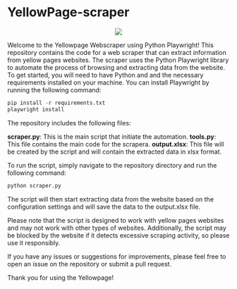 # YellowPage-scraper

<p align='center'>
  <a href = 'https://www.yellowpages.com' target='_blank'><img src='https://en.wikirug.org/images/b/bc/Logo_Yellow_Pages.png'></a>
  </p>

Welcome to the Yellowpage Webscraper using Python Playwright!
This repository contains the code for a web scraper that can extract information from yellow pages websites. The scraper uses the Python Playwright library to automate the process of browsing and extracting data from the website.
To get started, you will need to have Python and and the necessary requirements installed on your machine. You can install Playwright by running the following command:

```python
pip install -r requirements.txt
playwright install
```

The repository includes the following files:

**scraper.py**: This is the main script that initiate the automation.
**tools.py**: This file contains the main code for the scrapera.
**output.xlsx**: This file will be created by the script and will contain the extracted data in xlsx format.

To run the script, simply navigate to the repository directory and run the following command:
```python
python scraper.py
```

The script will then start extracting data from the website based on the configuration settings and will save the data to the output.xlsx file.

Please note that the script is designed to work with yellow pages websites and may not work with other types of websites. Additionally, the script may be blocked by the website if it detects excessive scraping activity, so please use it responsibly.

If you have any issues or suggestions for improvements, please feel free to open an issue on the repository or submit a pull request.

Thank you for using the Yellowpage!
